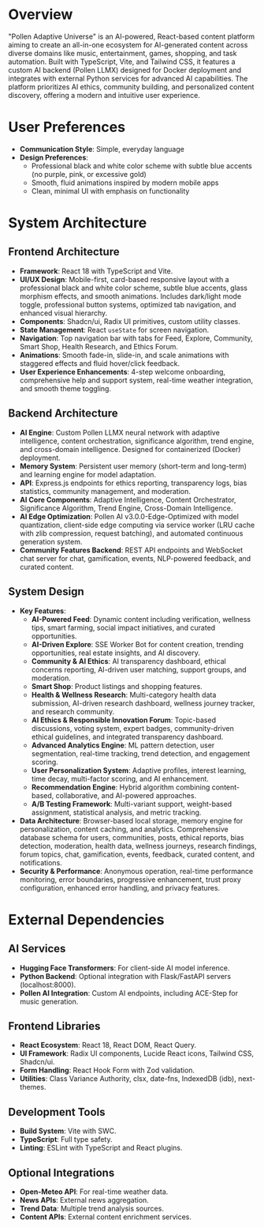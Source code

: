 # Overview

"Pollen Adaptive Universe" is an AI-powered, React-based content platform aiming to create an all-in-one ecosystem for AI-generated content across diverse domains like music, entertainment, games, shopping, and task automation. Built with TypeScript, Vite, and Tailwind CSS, it features a custom AI backend (Pollen LLMX) designed for Docker deployment and integrates with external Python services for advanced AI capabilities. The platform prioritizes AI ethics, community building, and personalized content discovery, offering a modern and intuitive user experience.

# User Preferences

- **Communication Style**: Simple, everyday language
- **Design Preferences**:
  - Professional black and white color scheme with subtle blue accents (no purple, pink, or excessive gold)
  - Smooth, fluid animations inspired by modern mobile apps
  - Clean, minimal UI with emphasis on functionality

# System Architecture

## Frontend Architecture
- **Framework**: React 18 with TypeScript and Vite.
- **UI/UX Design**: Mobile-first, card-based responsive layout with a professional black and white color scheme, subtle blue accents, glass morphism effects, and smooth animations. Includes dark/light mode toggle, professional button systems, optimized tab navigation, and enhanced visual hierarchy.
- **Components**: Shadcn/ui, Radix UI primitives, custom utility classes.
- **State Management**: React `useState` for screen navigation.
- **Navigation**: Top navigation bar with tabs for Feed, Explore, Community, Smart Shop, Health Research, and Ethics Forum.
- **Animations**: Smooth fade-in, slide-in, and scale animations with staggered effects and fluid hover/click feedback.
- **User Experience Enhancements**: 4-step welcome onboarding, comprehensive help and support system, real-time weather integration, and smooth theme toggling.

## Backend Architecture
- **AI Engine**: Custom Pollen LLMX neural network with adaptive intelligence, content orchestration, significance algorithm, trend engine, and cross-domain intelligence. Designed for containerized (Docker) deployment.
- **Memory System**: Persistent user memory (short-term and long-term) and learning engine for model adaptation.
- **API**: Express.js endpoints for ethics reporting, transparency logs, bias statistics, community management, and moderation.
- **AI Core Components**: Adaptive Intelligence, Content Orchestrator, Significance Algorithm, Trend Engine, Cross-Domain Intelligence.
- **AI Edge Optimization**: Pollen AI v3.0.0-Edge-Optimized with model quantization, client-side edge computing via service worker (LRU cache with zlib compression, request batching), and automated continuous generation system.
- **Community Features Backend**: REST API endpoints and WebSocket chat server for chat, gamification, events, NLP-powered feedback, and curated content.

## System Design
- **Key Features**:
    - **AI-Powered Feed**: Dynamic content including verification, wellness tips, smart farming, social impact initiatives, and curated opportunities.
    - **AI-Driven Explore**: SSE Worker Bot for content creation, trending opportunities, real estate insights, and AI discovery.
    - **Community & AI Ethics**: AI transparency dashboard, ethical concerns reporting, AI-driven user matching, support groups, and moderation.
    - **Smart Shop**: Product listings and shopping features.
    - **Health & Wellness Research**: Multi-category health data submission, AI-driven research dashboard, wellness journey tracker, and research community.
    - **AI Ethics & Responsible Innovation Forum**: Topic-based discussions, voting system, expert badges, community-driven ethical guidelines, and integrated transparency dashboard.
    - **Advanced Analytics Engine**: ML pattern detection, user segmentation, real-time tracking, trend detection, and engagement scoring.
    - **User Personalization System**: Adaptive profiles, interest learning, time decay, multi-factor scoring, and AI enhancement.
    - **Recommendation Engine**: Hybrid algorithm combining content-based, collaborative, and AI-powered approaches.
    - **A/B Testing Framework**: Multi-variant support, weight-based assignment, statistical analysis, and metric tracking.
- **Data Architecture**: Browser-based local storage, memory engine for personalization, content caching, and analytics. Comprehensive database schema for users, communities, posts, ethical reports, bias detection, moderation, health data, wellness journeys, research findings, forum topics, chat, gamification, events, feedback, curated content, and notifications.
- **Security & Performance**: Anonymous operation, real-time performance monitoring, error boundaries, progressive enhancement, trust proxy configuration, enhanced error handling, and privacy features.

# External Dependencies

## AI Services
- **Hugging Face Transformers**: For client-side AI model inference.
- **Python Backend**: Optional integration with Flask/FastAPI servers (localhost:8000).
- **Pollen AI Integration**: Custom AI endpoints, including ACE-Step for music generation.

## Frontend Libraries
- **React Ecosystem**: React 18, React DOM, React Query.
- **UI Framework**: Radix UI components, Lucide React icons, Tailwind CSS, Shadcn/ui.
- **Form Handling**: React Hook Form with Zod validation.
- **Utilities**: Class Variance Authority, clsx, date-fns, IndexedDB (idb), next-themes.

## Development Tools
- **Build System**: Vite with SWC.
- **TypeScript**: Full type safety.
- **Linting**: ESLint with TypeScript and React plugins.

## Optional Integrations
- **Open-Meteo API**: For real-time weather data.
- **News APIs**: External news aggregation.
- **Trend Data**: Multiple trend analysis sources.
- **Content APIs**: External content enrichment services.